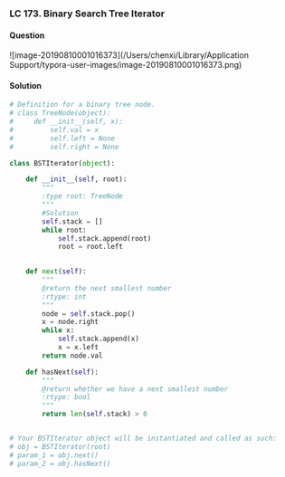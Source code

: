 ### LC 173. Binary Search Tree Iterator

#### Question

![image-20190810001016373](/Users/chenxi/Library/Application Support/typora-user-images/image-20190810001016373.png)



#### Solution

```python
# Definition for a binary tree node.
# class TreeNode(object):
#     def __init__(self, x):
#         self.val = x
#         self.left = None
#         self.right = None

class BSTIterator(object):

    def __init__(self, root):
        """
        :type root: TreeNode
        """
        #Solution
        self.stack = []
        while root:
            self.stack.append(root)
            root = root.left
        

    def next(self):
        """
        @return the next smallest number
        :rtype: int
        """
        node = self.stack.pop()
        x = node.right
        while x:
            self.stack.append(x)
            x = x.left
        return node.val

    def hasNext(self):
        """
        @return whether we have a next smallest number
        :rtype: bool
        """
        return len(self.stack) > 0


# Your BSTIterator object will be instantiated and called as such:
# obj = BSTIterator(root)
# param_1 = obj.next()
# param_2 = obj.hasNext()
```

